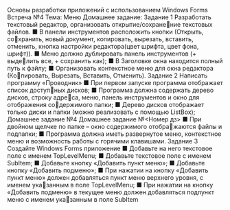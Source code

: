 Основы разработки приложений с использованием 
Windows Forms
Встреча №4
Тема: Меню
Домашнее задание:
Задание 1
Разработать текстовый редактор, организовать открытие/сохранение текстовых файлов.
■ В панели инструментов расположить кнопки (Открыть, сохранить, новый документ, копировать, вырезать, вставить, 
отменить, кнопка настройки редактора(цвет шрифта, цвет 
фона, шрифт)).
■ Меню должно дублировать панель инструментов (+ выделить все, + сохранить как);
■ В Заголовке окна находится полный путь к файлу;
■ Организовать контекстное меню для окна редактора (Копировать, Вырезать, Вставить, Отменить).
Задание 2 
Написать программу «Проводник»
■ При первом запуске программа отображает список доступных дисков;
■ Программа должна содержать дерево дисков, строку адреса, меню, панель инструментов и окно для отображения содержимого папки;
■ Дерево дисков отображает только диски и папки (можно 
реализовать с помощью ListBox);
Домашнее задание №4 Домашнее задание №<Номер дз>
■ При двойном щелчке по папке – окно содержимого отображаются файлы и подпапки;
■ Программа должна иметь развернутое меню, контекстное 
меню и возможность работы с горячими клавишами.
Задание 3
Создайте Windows Forms приложение
■ Добавьте на него текстовое поле с именем TopLevelMenu;
■ Добавьте текстовое поле с именем SubItem;
■ Добавьте кнопку «Добавить пункт меню»;
■ Добавьте кнопку «Добавить подменю»;
■ При нажатии на кнопку «Добавить пункт меню» должен 
добавляться пункт меню верхнего уровня, с именем указанным в поле TopLevelMenu;
■ При нажатии на кнопку «Добавить подменю» в текущее 
меню должен добавляться подпункт меню с именем указанным в поле SubItem
